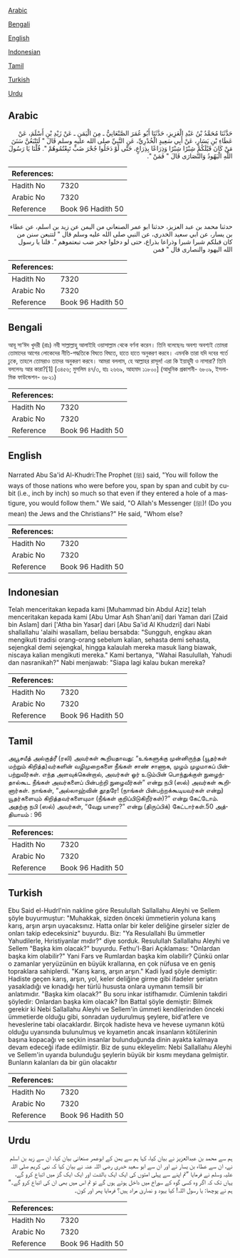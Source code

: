 [Arabic](#arabic)

[Bengali](#bengali)

[English](#english)

[Indonesian](#indonesian)

[Tamil](#tamil)

[Turkish](#turkish)

[Urdu](#urdu)

## Arabic


<div dir="rtl" lang="ar" style={{fontSize:'larger',backgroundColor:'#f8f9fa',padding:20}}>
حَدَّثَنَا مُحَمَّدُ بْنُ عَبْدِ الْعَزِيزِ، حَدَّثَنَا أَبُو عُمَرَ الصَّنْعَانِيُّ ـ مِنَ الْيَمَنِ ـ عَنْ زَيْدِ بْنِ أَسْلَمَ، عَنْ عَطَاءِ بْنِ يَسَارٍ، عَنْ أَبِي سَعِيدٍ الْخُدْرِيِّ، عَنِ النَّبِيِّ صلى الله عليه وسلم قَالَ ‏"‏ لَتَتْبَعُنَّ سَنَنَ مَنْ كَانَ قَبْلَكُمْ شِبْرًا شِبْرًا وَذِرَاعًا بِذِرَاعٍ، حَتَّى لَوْ دَخَلُوا جُحْرَ ضَبٍّ تَبِعْتُمُوهُمْ ‏"‏‏.‏ قُلْنَا يَا رَسُولَ اللَّهِ الْيَهُودُ وَالنَّصَارَى قَالَ ‏"‏ فَمَنْ ‏"‏‏.‏
</div>
<div style={{backgroundColor:'#f8f9fa',padding:20, marginBottom: 10}}><table> <thead> <tr> <th>References:</th> <th></th> </tr> </thead> <tbody><tr><td>Hadith No</td><td>7320</td></tr><tr><td>Arabic No</td><td>7320</td></tr><tr><td>Reference</td><td>Book 96 Hadith 50</td></tr></tbody></table></div>


<div dir="rtl" lang="ar" style={{fontSize:'larger',backgroundColor:'#f8f9fa',padding:20}}>
حدثنا محمد بن عبد العزيز، حدثنا ابو عمر الصنعاني من اليمن عن زيد بن اسلم، عن عطاء بن يسار، عن ابي سعيد الخدري، عن النبي صلى الله عليه وسلم قال " لتتبعن سنن من كان قبلكم شبرا شبرا وذراعا بذراع، حتى لو دخلوا جحر ضب تبعتموهم ". قلنا يا رسول الله اليهود والنصارى قال " فمن
</div>
<div style={{backgroundColor:'#f8f9fa',padding:20, marginBottom: 10}}><table> <thead> <tr> <th>References:</th> <th></th> </tr> </thead> <tbody><tr><td>Hadith No</td><td>7320</td></tr><tr><td>Arabic No</td><td>7320</td></tr><tr><td>Reference</td><td>Book 96 Hadith 50</td></tr></tbody></table></div>

## Bengali


<div dir="ltr" lang="bn" style={{fontSize:'larger',backgroundColor:'#f8f9fa',padding:20}}>
আবূ সা‘ঈদ খুদরী (রাঃ) নবী সাল্লাল্লাহু আলাইহি ওয়াসাল্লাম থেকে বর্ণনা করেন। তিনি বলেছেনঃ অবশ্য অবশ্যই তোমরা তোমাদের আগের লোকেদের নীতি-পদ্ধতিকে বিঘতে বিঘতে, হাতে হাতে অনুকরণ করবে। এমনকি তারা যদি দবের গর্তে ঢুকে, তাহলে তোমরাও তাদের অনুকরণ করবে। আমরা বললাম, হে আল্লাহর রাসূল! এরা কি ইয়াহূদী ও নাসারা? তিনি বললেনঃ আর কারা?[1] [৩৪৫৬; মুসলিম ৪৭/৩, হাঃ ২৬৬৯, আহমাদ ১১৮০০] (আধুনিক প্রকাশনী- ৬৮০৯, ইসলামিক ফাউন্ডেশন- ৬৮২১)
</div>
<div style={{backgroundColor:'#f8f9fa',padding:20, marginBottom: 10}}><table> <thead> <tr> <th>References:</th> <th></th> </tr> </thead> <tbody><tr><td>Hadith No</td><td>7320</td></tr><tr><td>Arabic No</td><td>7320</td></tr><tr><td>Reference</td><td>Book 96 Hadith 50</td></tr></tbody></table></div>

## English


<div dir="ltr" lang="en" style={{fontSize:'larger',backgroundColor:'#f8f9fa',padding:20}}>
Narrated Abu Sa'id Al-Khudri:The Prophet (ﷺ) said, "You will follow the ways of those nations who were before you, span by span and cubit by cubit (i.e., inch by inch) so much so that even if they entered a hole of a mastigure, you would follow them." We said, "O Allah's Messenger (ﷺ)! (Do you mean) the Jews and the Christians?" He said, "Whom else?
</div>
<div style={{backgroundColor:'#f8f9fa',padding:20, marginBottom: 10}}><table> <thead> <tr> <th>References:</th> <th></th> </tr> </thead> <tbody><tr><td>Hadith No</td><td>7320</td></tr><tr><td>Arabic No</td><td>7320</td></tr><tr><td>Reference</td><td>Book 96 Hadith 50</td></tr></tbody></table></div>

## Indonesian


<div dir="ltr" lang="id" style={{fontSize:'larger',backgroundColor:'#f8f9fa',padding:20}}>
Telah menceritakan kepada kami [Muhammad bin Abdul Aziz] telah menceritakan kepada kami [Abu Umar Ash Shan'ani] dari Yaman dari [Zaid bin Aslam] dari ['Atha bin Yasar] dari [Abu Sa'id Al Khudzri] dari Nabi shallallahu 'alaihi wasallam, beliau bersabda: "Sungguh, engkau akan mengikuti tradisi orang-orang sebelum kalian, sehasta demi sehasta, sejengkal demi sejengkal, hingga kalaulah mereka masuk liang biawak, niscaya kalian mengikuti mereka." Kami bertanya, "Wahai Rasulullah, Yahudi dan nasranikah?" Nabi menjawab: "Siapa lagi kalau bukan mereka?
</div>
<div style={{backgroundColor:'#f8f9fa',padding:20, marginBottom: 10}}><table> <thead> <tr> <th>References:</th> <th></th> </tr> </thead> <tbody><tr><td>Hadith No</td><td>7320</td></tr><tr><td>Arabic No</td><td>7320</td></tr><tr><td>Reference</td><td>Book 96 Hadith 50</td></tr></tbody></table></div>

## Tamil


<div dir="ltr" lang="ta" style={{fontSize:'larger',backgroundColor:'#f8f9fa',padding:20}}>
அபூசயீத் அல்குத்ரீ (ரலி) அவர்கள் கூறியதாவது: “உங்களுக்கு முன்னிருந்த (யூதர்கள் மற்றும் கிறித்த)வர்களின் வழிமுறைகளை நீங்கள் சாண் சாணாக, முழம் முழமாகப் பின்பற்றுவீர்கள். எந்த அளவுக்கென்றால், அவர்கள் ஓர் உடும்பின் பொந்துக்குள் நுழைந்தால்கூட நீங்கள் அவர்களைப் பின்பற்றி நுழைவீர்கள்” என்று நபி (ஸல்) அவர்கள் கூறினார்கள். நாங்கள், “அல்லாஹ்வின் தூதரே! (நாங்கள் பின்பற்றக்கூடியவர்கள் என்று) யூதர்களையும் கிறித்தவர்களையுமா (நீங்கள் குறிப்பிடுகிறீர்கள்)?” என்று கேட்டோம். அதற்கு நபி (ஸல்) அவர்கள், “வேறு யாரை?” என்று (திருப்பிக்) கேட்டார்கள்.50 அத்தியாயம் : 96
</div>
<div style={{backgroundColor:'#f8f9fa',padding:20, marginBottom: 10}}><table> <thead> <tr> <th>References:</th> <th></th> </tr> </thead> <tbody><tr><td>Hadith No</td><td>7320</td></tr><tr><td>Arabic No</td><td>7320</td></tr><tr><td>Reference</td><td>Book 96 Hadith 50</td></tr></tbody></table></div>

## Turkish


<div dir="ltr" lang="tr" style={{fontSize:'larger',backgroundColor:'#f8f9fa',padding:20}}>
Ebu Said el-Hudrl'nin nakline göre Resulullah Sallallahu Aleyhi ve Sellem şöyle buyurmuştur: "Muhakkak, sizden önceki ümmetierin yoluna karış karış, arşın arşın uyacaksınız. Hatta onlar bir keler deliğine girseler sizler de onları takip edeceksiniz" buyurdu. Biz: "Ya Resulallahi Bu ümmetler Yahudilerle, Hıristiyanlar mıdır?" diye sorduk. Resulullah Sallallahu Aleyhi ve Sellem "Başka kim olacak?" buyurdu. Fethu'l-Bari Açıklaması: "Onlardan başka kim olabilir?" Yani Fars ve Rumlardan başka kim olabilir? Çünkü onlar o zamanlar yeryüzünün en büyük krallarına, en çok nüfusa ve en geniş topraklara sahiplerdi. "Karış karış, arşın arşın." Kadi İyad şöyle demiştir: Hadiste geçen karış, arşın, yol, keler deliğine girme gibi ifadeler şeriatın yasakladığı ve kınadığı her türlü hususta onlara uymanın temsili bir anlatımıdır. "Başka kim olacak?" Bu soru inkar istifhamıdır. Cümlenin takdiri şöyledir: Onlardan başka kim olacak? İbn Battal şöyle demiştir: Bilmek gerekir ki Nebi Sallallahu Aleyhi ve Sellem'in ümmeti kendilerinden önceki ümmetierde olduğu gibi, sonradan uydurulmuş şeylere, bid'at1ere ve heveslerine tabi olacaklardır. Birçok hadiste heva ve hevese uymanın kötü olduğu uyarısında bulunulmuş ve kıyametin ancak insanların kötülerinin başına kopacağı ve seçkin insanlar bulunduğunda dinin ayakta kalmaya devam edeceği ifade edilmiştir. Biz de şunu ekleyelim: Nebi Sallallahu Aleyhi ve Sellem'in uyarıda bulunduğu şeylerin büyük bir kısmı meydana gelmiştir. Bunların kalanları da bir gün olacaktır
</div>
<div style={{backgroundColor:'#f8f9fa',padding:20, marginBottom: 10}}><table> <thead> <tr> <th>References:</th> <th></th> </tr> </thead> <tbody><tr><td>Hadith No</td><td>7320</td></tr><tr><td>Arabic No</td><td>7320</td></tr><tr><td>Reference</td><td>Book 96 Hadith 50</td></tr></tbody></table></div>

## Urdu


<div dir="rtl" lang="ur" style={{fontSize:'larger',backgroundColor:'#f8f9fa',padding:20}}>
ہم سے محمد بن عبدالعزیز نے بیان کیا، کہا ہم سے یمن کے ابوعمر صنعانی بیان کیا، ان سے زید بن اسلم نے، ان سے عطاء بن یسار نے اور ان سے ابو سعید خدری رضی اللہ عنہ نے بیان کیا کہ نبی کریم صلی اللہ علیہ وسلم نے فرمایا ”تم اپنے سے پہلی امتوں کی ایک ایک بالشت اور ایک ایک گز میں اتباع کرو گے، یہاں تک کہ اگر وہ کسی گوہ کے سوراخ میں داخل ہوئے ہوں گے تو تم اس میں بھی ان کی اتباع کرو گے۔“ ہم نے پوچھا: یا رسول اللہ! کیا یہود و نصاریٰ مراد ہیں؟ فرمایا پھر اور کون۔
</div>
<div style={{backgroundColor:'#f8f9fa',padding:20, marginBottom: 10}}><table> <thead> <tr> <th>References:</th> <th></th> </tr> </thead> <tbody><tr><td>Hadith No</td><td>7320</td></tr><tr><td>Arabic No</td><td>7320</td></tr><tr><td>Reference</td><td>Book 96 Hadith 50</td></tr></tbody></table></div>